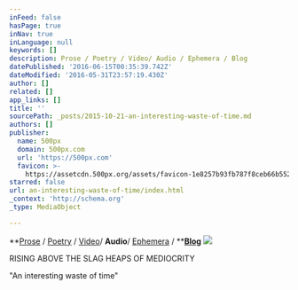 ```yaml
---
inFeed: false
hasPage: true
inNav: true
inLanguage: null
keywords: []
description: Prose / Poetry / Video/ Audio / Ephemera / Blog
datePublished: '2016-06-15T00:35:39.742Z'
dateModified: '2016-05-31T23:57:19.430Z'
author: []
related: []
app_links: []
title: ''
sourcePath: _posts/2015-10-21-an-interesting-waste-of-time.md
authors: []
publisher:
  name: 500px
  domain: 500px.com
  url: 'https://500px.com'
  favicon: >-
    https://assetcdn.500px.org/assets/favicon-1e8257b93fb787f8ceb66b5522ee853c.ico
starred: false
url: an-interesting-waste-of-time/index.html
_context: 'http://schema.org'
_type: MediaObject

---
```

**[Prose][0] / [Poetry][1] / [Video][2]/ **Audio**/ [Ephemera][3] / **[**Blog**][4]
![](https://the-grid-user-content.s3-us-west-2.amazonaws.com/326537c1-9605-4a7d-8fd2-acc85977da30.jpg)

RISING ABOVE THE SLAG HEAPS OF MEDIOCRITY

"An interesting waste of time"

[0]: prose
[1]: poetry
[2]: videography
[3]: null
[4]: https://app.thegrid.io/posts/5fae2abb-1882-4d2d-9040-fc4edc108b6e/blog
